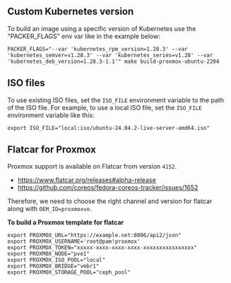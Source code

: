 ## Custom Kubernetes version

To build an image using a specific version of Kubernetes use the "PACKER_FLAGS" env var like in the example below:

```
PACKER_FLAGS="--var 'kubernetes_rpm_version=1.28.3' --var 'kubernetes_semver=v1.28.3' --var 'kubernetes_series=v1.28' --var 'kubernetes_deb_version=1.28.3-1.1'" make build-proxmox-ubuntu-2204
```

## ISO files

To use existing ISO files, set the `ISO_FILE` environment variable to the path of the ISO file.
For example, to use a local ISO file, set the `ISO_FILE` environment variable like this:

```
export ISO_FILE="local:iso/ubuntu-24.04.2-live-server-amd64.iso"
```

## Flatcar for Proxmox

Proxmox support is available on Flatcar from version `4152`.
* https://www.flatcar.org/releases#alpha-release
* https://github.com/coreos/fedora-coreos-tracker/issues/1652

Therefore, we need to choose the right channel and version for flatcar along with `OEM_ID=proxmoxve`.

**To build a Proxmox template for flatcar**

```shell
export PROXMOX_URL="https://example.net:8006/api2/json"
export PROXMOX_USERNAME='root@pam!proxmox'
export PROXMOX_TOKEN="xxxxx-xxxx-xxxx-xxxx-xxxxxxxxxxxxxxxx"
export PROXMOX_NODE="pve1"
export PROXMOX_ISO_POOL="local"
export PROXMOX_BRIDGE="vmbr1"
export PROXMOX_STORAGE_POOL="ceph_pool"
